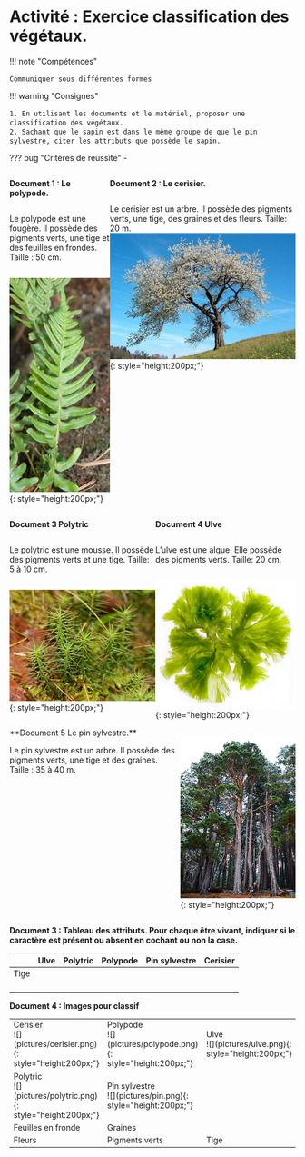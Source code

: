 # Activité : Exercice classification des végétaux.

!!! note "Compétences"

    Communiquer sous différentes formes  

!!! warning "Consignes"

    1. En utilisant les documents et le matériel, proposer une classification des végétaux.
    2. Sachant que le sapin est dans le même groupe de que le pin sylvestre, citer les attributs que possède le sapin.
    
??? bug "Critères de réussite"
    - 


<div markdown style="display: flex; flex-direction: row;">

<div markdown style="display: flex; flex-direction: column;">

**Document 1 : Le polypode.**

Le polypode est une fougère. Il possède des pigments verts, une tige et des feuilles en frondes.
Taille : 50 cm.

![](pictures/polypode.png){: style="height:200px;"}	

</div>

<div markdown style="display: flex; flex-direction: column;">

**Document 2 : Le cerisier.**

Le cerisier est un arbre. Il possède des pigments verts, une tige, des graines et des fleurs.
Taille: 20 m.
![](pictures/cerisier.png){: style="height:200px;"}	
</div>

</div>
<div markdown style="display: flex; flex-direction: row;">

<div markdown style="display: flex; flex-direction: column;">

**Document 3 Polytric**

Le polytric est une mousse. Il possède des pigments verts et une tige.
Taille: 5 à 10 cm.

![](pictures/polytric.png){: style="height:200px;"}	
</div>

<div markdown style="display: flex; flex-direction: column;">

**Document 4 Ulve**

L’ulve est une algue. Elle possède des pigments verts.
Taille: 20 cm.

![](pictures/ulve.png){: style="height:200px;"}	
</div>

</div>

<div markdown style="display: flex; flex-direction: row;">

<div markdown style="display: flex; flex-direction: column;">
**Document 5 Le pin sylvestre.**

Le pin sylvestre est un arbre. Il possède des pigments verts, une tige et des graines.
Taille : 35 à 40 m.

</div>

![](pictures/pin.png){: style="height:200px;"}	

</div>

**Document 3 : Tableau des attributs. Pour chaque être vivant, indiquer si le caractère est présent ou absent en cochant ou non la case.**

<table>
<thead>
  <tr>
    <th>    </th>
    <th > Ulve</th>
    <th> Polytric</th>
    <th> Polypode</th>
    <th> Pin sylvestre</th>
    <th> Cerisier</th>
  </tr>
</thead>
<tbody>
  <tr>
    <td> Tige</td>
    <td >    </td>
    <td>    </td>
    <td>    </td>
    <td>    </td>
    <td>    </td>
  </tr>
  <tr>
    <td> </td>
    <td>    </td>
    <td>    </td>
    <td>    </td>
    <td>    </td>
    <td>    </td>
  </tr>
  <tr>
    <td> </td>
    <td>    </td>
    <td>    </td>
    <td>    </td>
    <td>    </td>
    <td>    </td>
  </tr>
  <tr>
    <td> </td>
    <td>    </td>
    <td>    </td>
    <td>    </td>
    <td>    </td>
    <td>    </td>
  </tr>
  <tr>
    <td>  </td>
    <td >    </td>
    <td>    </td>
    <td>    </td>
    <td>    </td>
    <td>    </td>
  </tr>
  
</tbody>
</table>



**Document 4 : Images pour classif**


<table markdown>
<tbody markdown>
<tr markdown>
<td markdown> 			Cerisier 		 <br>	![](pictures/cerisier.png){: style="height:200px;"}	</td>
<td markdown> 			Polypode 	 <br>	![](pictures/polypode.png){: style="height:200px;"}			</td>
<td markdown> Ulve <br>	![](pictures/ulve.png){: style="height:200px;"}		</td>

</tr>

<tr markdown>
<td markdown> 			Polytric <br>	![](pictures/polytric.png){: style="height:200px;"}			 		</td>
<td markdown > 			Pin 			sylvestre		 <br>	![](pictures/pin.png){: style="height:200px;"}		 		</td>
<td></td>

</tr>
  <tr>
    <td> 			Feuilles en fronde 		</td>
    <td> 			Graines 		</td>
    <td> 		 		</td>

  </tr>
  <tr>
    <td> 			Fleurs 		</td>
    <td> 			Pigments verts 		</td>
    <td> 			Tige 		</td>
  </tr>
</tbody>
</table>
